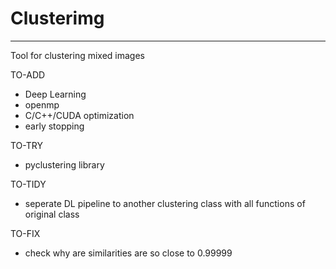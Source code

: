 # Clusterimg
---
Tool for clustering mixed images

TO-ADD
- Deep Learning
- openmp
- C/C++/CUDA optimization
- early stopping

TO-TRY
- pyclustering library

TO-TIDY
- seperate DL pipeline to another clustering class with all functions of original class

TO-FIX
- check why are similarities are so close to 0.99999

